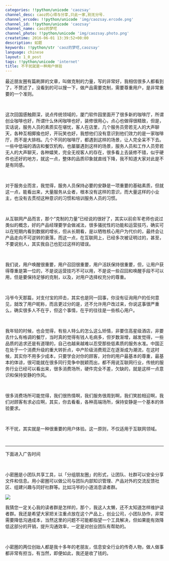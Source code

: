 ```yaml
---
categories: !!python/unicode 'caozsay'
channel_desc: caoz的心得与分享,只此一家,别无分号.
channel_ercode: !!python/unicode 'img/caozsay.ercode.png'
channel_id: !!python/unicode 'caozsay'
channel_name: caoz的梦呓
channel_photo: !!python/unicode 'img/caozsay.photo.png'
createtime: 2016-06-01 13:39:52+00:00
description: 如题
keywords: !!python/str 'caoz的梦呓,caozsay'
language: chinese
layout: 1_0_post
tags: !!python/unicode 'internet'
title: 不干扰就是一种用户体验
---
```

<div class="rich_media_content" id="js_content">
<p>
         最近朋友圈有篇刷屏的文章，叫做克制的力量，写的非常好，我相信很多人都看到了，不赘述了，没看到的可以搜一下，做产品需要克制，需要尊重用户，是非常重要的一个准则。
        </p>
<p>
<br/>
</p>
<p>
         这次回国感触颇深，说点传统领域的，厦门软件园里面开了很多新的咖啡厅，所谓创业咖啡也好，所谓什么休闲咖啡也好，装修很用心，点心也做得很精致，但是，实话说，服务人员的素质实在堪忧，客人在店里，几个服务员旁若无人的大声聊天，各种互相揶揄也好，开玩笑也好，我想他们没有意识到他们效力的是一家咖啡厅，而不是大排档。几个不同的咖啡厅，都遇到这样的场景，让人完全呆不下去。一些中低端的酒店和餐饮机构，也屡屡遇到这样的场景，服务人员和工作人员旁若无人的大声聊天，各种嬉笑，完全无视客人的存在，很多看上去装修不错，似乎硬件也还好的地方，就这一点，整体的品质印象就直线下降，我不知道大家对此是不是有同感。
        </p>
<p>
<br/>
</p>
<p>
         对于服务业而言，我觉得，服务人员保持必要的安静是一项重要的基础素质，但就这一点，能看出来，大量服务从业者，根本没有这样的意识，而大量这样的小业主，也没有去贯彻这种意识的习惯和培训服务人员的习惯。
        </p>
<p>
<br/>
</p>
<p>
         从互联网产品而言，那个“克制的力量”已经说的很好了，其实以前俞军老师也说过类似的概念，好的产品经理要学会做减法，很多骚扰性的功能和运营技巧，确实可以在短期内看到数据的增长，但从长期看，是以牺牲核心用户为代价的，最终会让产品走向不可逆转的衰落，而这一点，在互联网上，已经多次被证明过的，甚至，不要说别人，其实我自己也犯过这样的错误。
        </p>
<p>
<br/>
</p>
<p>
         我们说，用户唤醒很重要，用户召回很重要，用户活跃保持很重要，但，让用户获得尊重是第一位的，不是说运营技巧不可以用，不是说一些召回和唤醒手段不可以用，但是要保持足够的克制，以及，对用户选择权充分的尊重。
        </p>
<p>
<br/>
</p>
<p>
         冯爷今天那篇，对支付宝的抨击，其实也是同一回事，你没有征询用户的任何意见，就改了用户昵称，而且更过分的是，还不允许用户改过来，你说这事很严重么，确实很多人不在乎，但这个事情，在乎的往往是一些核心用户。
        </p>
<p>
<br/>
</p>
<p>
         我年轻的时候，也会觉得，有些人特么的怎么这么矫情，非要住高星级酒店，非要去什么有格调的餐厅，当时真的觉得有钱人毛病多，但岁数渐增，越发觉得，一些品质的追求还是有道理的，自己也越来越难以忍受那些低素质的服务水准。中国正在处于一个消费升级的重大转折点，中产阶级消费观正在逐渐成为潮流，在这时候，其实你不用多少成本，只要学会对你的顾客，对你的用户最基本的尊重，最基本的体谅，很可能就在很多同行竞争中脱颖而出，都不用说互联网行业，传统的服务行业已经可以看出来，很多消费场所，硬件完全不差，欠缺的，就是这样一点意识和保持安静的作风。
        </p>
<p>
<br/>
</p>
<p>
         很多消费场所可能觉得，我们很热情啊，我们服务很周到啊，我们笑脸相迎啊，我们对顾客有求必应啊，其实，你去看看，各种高端场所，保持安静是一个基本的体验要求。
        </p>
<p>
<br/>
</p>
<p>
         不干扰，其实就是一种很重要的用户体验。这一原则，不仅适用于互联网领域。
        </p>
<p>
<br/>
</p>
<hr/>
<p>
         下面进入广告时间
         <br/>
</p>
<p>
<br/>
</p>
<p>
<span style="">
          小密圈是小团队共享工具，以「分组朋友圈」的形式，让团队、社群可以安全分享文件和信息。用小密圈可以做公司与团队内部知识管理、产品对外的交流反馈社区、组建兴趣与同好社群等。比如冯爷的小道消息读者群。
         </span>
</p>
<p>
<span style="">
<img data-ratio="1.3111510791366907" data-s="300,640" data-src="" data-type="jpeg" data-w="" src="{{ '/img/nBKX0s8fer1TwVBud497PXuDwYicBeFj8gTe6DZsuZibThXDs70bteMx96PmEwnXhiaLFnPxmyZOCq3VdIsABobtg.jpeg' | prepend: site.img | replace: '//','/' }}"/>
<br/>
</span>
</p>
<p>
<span style="">
          我猜您一定关心我的读者群是怎样的，那个，我这人太懒，还不太知道怎样维护读者群。我还是希望大家把关注重点放在这个产品上，创业公司，小团队协作，非常需要降低沟通成本，当然这里的问题不可能都指望一个工具解决，但如果能有效降低这部分的开销，提升沟通效率，一定是对创业团队有帮助的。
         </span>
</p>
<p>
<span style="">
<br/>
</span>
</p>
<p>
<span style="">
          小密圈的两位创始人都是我十多年的老朋友，信息安全行业的传奇人物，做人做事都非常有担当，有当然，即便如此，我还是收了钱的。
         </span>
</p>
</div>